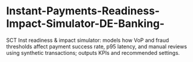 # Instant-Payments-Readiness-Impact-Simulator-DE-Banking-
SCT Inst readiness &amp; impact simulator: models how VoP and fraud thresholds affect payment success rate, p95 latency, and manual reviews using synthetic transactions; outputs KPIs and recommended settings.
